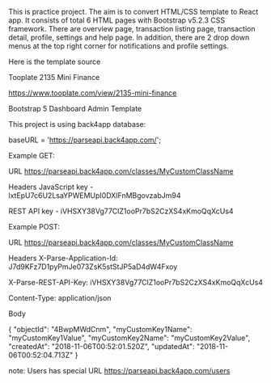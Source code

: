This is practice project. The aim is to convert HTML/CSS template to React app.
It consists of total 6 HTML pages with Bootstrap v5.2.3 CSS framework.
There are overview page, transaction listing page, transaction detail, profile, settings and help page.
In addition, there are 2 drop down menus at the top right corner for notifications and profile settings. 

Here is the template source 

Tooplate 2135 Mini Finance

https://www.tooplate.com/view/2135-mini-finance

Bootstrap 5 Dashboard Admin Template

This project is using back4app database: 

baseURL = 'https://parseapi.back4app.com/';

Example GET:

URL https://parseapi.back4app.com/classes/MyCustomClassName

Headers
JavaScript key - lxtEpU7c6U2LsaYPWEMUpI0DXIFnMBgovzabJm94

REST API key - iVHSXY38Vg77ClZ1ooPr7bS2CzXS4xKmoQqXcUs4



Example POST:

URL https://parseapi.back4app.com/classes/MyCustomClassName

Headers
X-Parse-Application-Id: J7d9KFz7D1pyPmJe073ZsK5stStJP5aD4dW4Fxoy

X-Parse-REST-API-Key: iVHSXY38Vg77ClZ1ooPr7bS2CzXS4xKmoQqXcUs4

Content-Type: application/json

Body

{
  "objectId": "4BwpMWdCnm",
  "myCustomKey1Name": "myCustomKey1Value",
  "myCustomKey2Name": "myCustomKey2Value",
  "createdAt": "2018-11-06T00:52:01.520Z",
  "updatedAt": "2018-11-06T00:52:04.713Z"
}

note: Users has special URL https://parseapi.back4app.com/users

